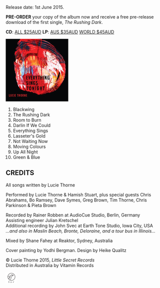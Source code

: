 <!--| ## EVERYTHING SINGS TONIGHT |-->

Release date: 1st June 2015.

__PRE-ORDER__ your copy of the album now and receive a free pre-release download of the first single, _The Rushing Dark_.

**CD**: <a class="purchase" href="https://www.paypal.com/cgi-bin/webscr?cmd=_s-xclick&hosted_button_id=H9G7WHRG5LDPA">ALL $25AUD</a>
**LP**: <a class="purchase" href="https://www.paypal.com/cgi-bin/webscr?cmd=_s-xclick&hosted_button_id=R77D3AGG9J7P4">AUS $35AUD</a>
<a class="purchase" href="https://www.paypal.com/cgi-bin/webscr?cmd=_s-xclick&hosted_button_id=ADRQRFUUCDJCE">WORLD $45AUD</a>

![](data/image/cover/everything-sings.jpg)

1. Blackwing
2. The Rushing Dark
3. Room to Burn
4. Darlin If We Could
5. Everything Sings
6. Lasseter's Gold
7. Not Waiting Now
8. Moving Colours
9. Up All Night
10. Green & Blue

## CREDITS

All songs written by Lucie Thorne  

Performed by Lucie Thorne & Hamish Stuart, plus special guests Chris Abrahams, Bo Ramsey, Dave Symes, Greg Brown, Tim Thorne, Chris Parkinson & Pieta Brown   

Recorded by Rainer Robben at AudioCue Studio, Berlin, Germany   
Assisting engineer Julian Kretschel  
Additional recording by John Svec at Earth Tone Studio, Iowa City, USA     
*...and also in Maslin Beach, Bronte, Deloraine, and a tour bus in Illinois...*    

Mixed by Shane Fahey at Reaktor, Sydney, Australia  

Cover painting by Yodhi Bergman. Design by Heike Qualitz   

&copy; Lucie Thorne 2015, *Little Secret Records*  
Distributed in Australia by Vitamin Records

![](data/image/ground/lsr-35.png)

